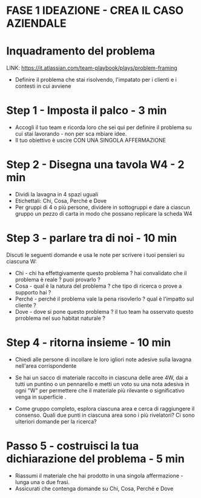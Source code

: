 # FASE 1 IDEAZIONE - CREA IL CASO AZIENDALE
# Inquadramento del problema
LINK: https://it.atlassian.com/team-playbook/plays/problem-framing

+ Definire il problema che stai risolvendo, l'impatato per i clienti e i contesti in cui avviene 

# Step 1 - Imposta il palco - 3 min 
+ Accogli il tuo team e ricorda loro che sei qui per definire il problema su cui stai lavorando - non per sca
mbiare idee. 
+ Il tuo obiettivo è uscire CON UNA SINGOLA AFFERMAZIONE

# Step 2 - Disegna una tavola W4 - 2 min 
+ Dividi la lavagna in 4 spazi uguali 
+ Etichettali: Chi, Cosa, Perché e Dove
+ Per gruppi di 4 o più persone, dividere in sottogruppi e dare a ciascun gruppo un pezzo di carta in modo che possano replicare la scheda W4

# Step 3 - parlare tra di noi - 10 min
Discuti le seguenti domande e usa le note per scrivere i tuoi pensieri su ciascuna W:
+ Chi - chi ha effettgivamente questo problema ? hai convalidato che il problema è reale ? puoi provarlo ?
+ Cosa - qual è la natura del problema ? che tipo di ricerca o prove a supporto hai ?
+ Perché - perché il problema vale la pena risovlerlo ? qual è l'impatto sul cliente ?
+ Dove - dove si pone questo problema ? il tuo team ha osservato questo prroblema nel suo habitat naturale ?

# Step 4 - ritorna insieme - 10 min
+ Chiedi alle persone di incollare le loro igliori note adesive sulla lavagna nell'area corrispondente

+ Se hai un sacco di materiale raccolto in ciascuna delle aree 4W, dai a tutti un puntino o un pennarello e metti un voto su una nota adesiva in ogni "W" per permettere che il materiale più rilevante o significativo venga in superficie . 

+ Come gruppo completo, esplora ciascuna area e cerca di raggiungere il consenso. Quali due punti in ciascuna area sono i più rivelatori? Ci sono ulteriori domande per la ricerca?

# Passo 5 - costruisci la tua dichiarazione del problema - 5 min
+ Riassumi il materiale che hai prodotto in una singola affermazione - lunga una o due frasi.
+ Assicurati che contenga domande su Chi, Cosa, Perché e Dove
